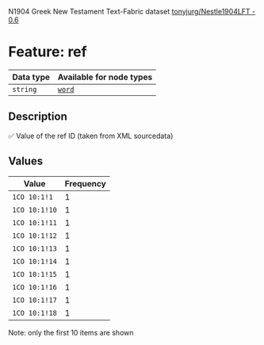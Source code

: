 <p>N1904 Greek New Testament Text-Fabric dataset <a href="https://github.com/tonyjurg/Nestle1904LFT">tonyjurg/Nestle1904LFT - 0.6</a></p>

<h1>Feature: ref</h1>

<table>
<thead>
<tr>
  <th>Data type</th>
  <th>Available for node types</th>
</tr>
</thead>
<tbody>
<tr>
  <td><code>string</code></td>
  <td><A HREF="featurebynodetype.md#word"><code>word</code></A></td>
</tr>
</tbody>
</table>

<h2>Description</h2>

<p>✅ Value of the ref ID (taken from XML sourcedata)</p>

<h2>Values</h2>

<table>
<thead>
<tr>
  <th>Value</th>
  <th>Frequency</th>
</tr>
</thead>
<tbody>
<tr>
  <td><code>1CO 10:1!1</code></td>
  <td>1</td>
</tr>
<tr>
  <td><code>1CO 10:1!10</code></td>
  <td>1</td>
</tr>
<tr>
  <td><code>1CO 10:1!11</code></td>
  <td>1</td>
</tr>
<tr>
  <td><code>1CO 10:1!12</code></td>
  <td>1</td>
</tr>
<tr>
  <td><code>1CO 10:1!13</code></td>
  <td>1</td>
</tr>
<tr>
  <td><code>1CO 10:1!14</code></td>
  <td>1</td>
</tr>
<tr>
  <td><code>1CO 10:1!15</code></td>
  <td>1</td>
</tr>
<tr>
  <td><code>1CO 10:1!16</code></td>
  <td>1</td>
</tr>
<tr>
  <td><code>1CO 10:1!17</code></td>
  <td>1</td>
</tr>
<tr>
  <td><code>1CO 10:1!18</code></td>
  <td>1</td>
</tr>
</tbody>
</table>

<p>Note: only the first 10 items are shown</p>
